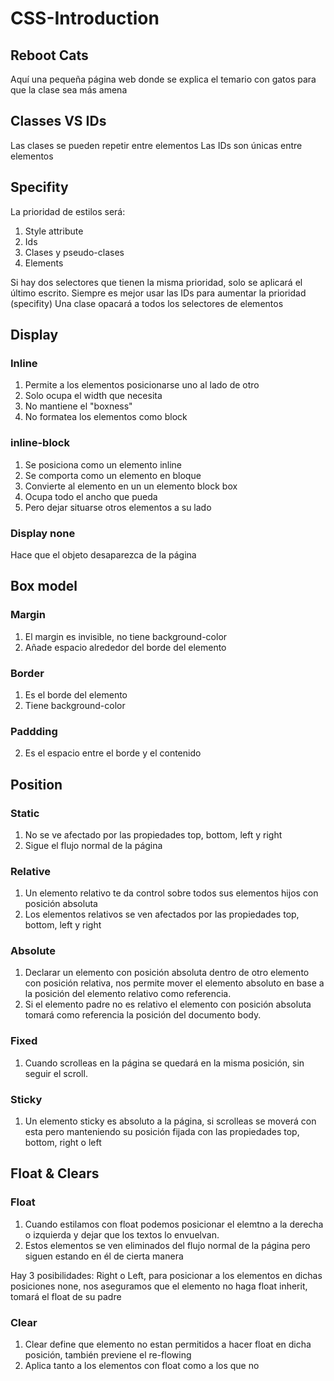 # CSS-Introduction

## Reboot Cats
Aquí una pequeña página web donde se explica el temario con gatos para que la clase sea más amena

## Classes VS IDs

Las clases se pueden repetir entre elementos
Las IDs son únicas entre elementos

## Specifity
La prioridad de estilos será:
1. Style attribute
2. Ids
3. Clases y pseudo-clases
4. Elements

Si hay dos selectores que tienen la misma prioridad, solo se aplicará el último escrito.
Siempre es mejor usar las IDs para aumentar la prioridad (specifity)
Una clase opacará a todos los selectores de elementos

## Display
### Inline
1. Permite a los elementos posicionarse uno al lado de otro
2. Solo ocupa el width que necesita
3. No mantiene el "boxness"
4. No formatea los elementos como block

### inline-block
1. Se posiciona como un elemento inline
2. Se comporta como un elemento en bloque
3. Convierte al elemento en un un elemento block box
4. Ocupa todo el ancho que pueda
5. Pero dejar situarse otros elementos a su lado

### Display none
Hace que el objeto desaparezca de la página

## Box model
### Margin
1. El margin es invisible, no tiene background-color
2. Añade espacio alrededor del borde del elemento

### Border
1. Es el borde del elemento
2. Tiene background-color

### Paddding
2. Es el espacio entre el borde y el contenido

## Position
### Static
1. No se ve afectado por las propiedades top, bottom, left y right
2. Sigue el flujo normal de la página

### Relative
1. Un elemento relativo te da control sobre todos sus elementos hijos con posición absoluta
2. Los elementos relativos se ven afectados por las propiedades top, bottom, left y right

### Absolute
1. Declarar un elemento con posición absoluta dentro de otro elemento con posición relativa, nos permite mover el elemento absoluto en base a la posición del elemento relativo como referencia.
2. Si el elemento padre no es relativo el elemento con posición absoluta tomará como referencia la posición del documento body.

### Fixed
1. Cuando scrolleas en la página se quedará en la misma posición, sin seguir el scroll.

### Sticky
1. Un elemento sticky es absoluto a la página, si scrolleas  se moverá con esta pero manteniendo su posición fijada con las propiedades top, bottom, right o left


## Float & Clears
### Float
1. Cuando estilamos con float podemos posicionar el elemtno a la derecha o izquierda y dejar que los textos lo envuelvan.
2. Estos elementos se ven eliminados del flujo normal de la página pero siguen estando en él de cierta manera

Hay 3 posibilidades:
Right o Left, para posicionar a los elementos en dichas posiciones
none, nos aseguramos que el elemento no haga float
inherit, tomará el float de su padre

### Clear
1. Clear define que elemento no estan permitidos a hacer float en dicha posición, también previene el re-flowing
2. Aplica tanto a los elementos con float como a los que no
